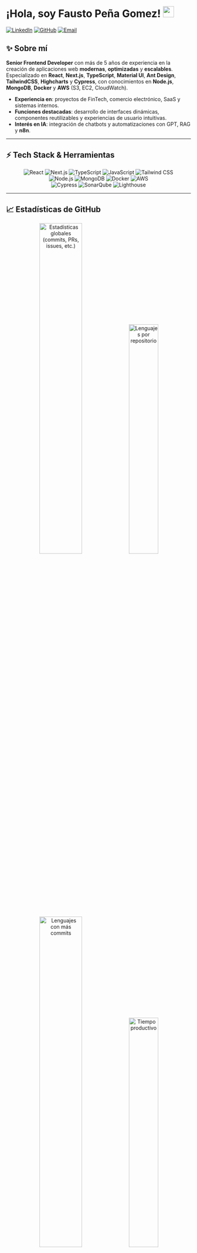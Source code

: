 # ¡Hola, soy Fausto Peña Gomez! <img src="https://media.giphy.com/media/hvRJCLFzcasrR4ia7z/giphy.gif" width="30px">

[![LinkedIn](https://img.shields.io/badge/-LinkedIn-0E76A8?style=for-the-badge&logo=linkedin&logoColor=white)](https://www.linkedin.com/in/fasutto/)
[![GitHub](https://img.shields.io/badge/-GitHub-181717?style=for-the-badge&logo=github&logoColor=white)](https://github.com/ckomundoDEV)
[![Email](https://img.shields.io/badge/-Email-D14836?style=for-the-badge&logo=gmail&logoColor=white)](mailto:fasuttox@gmail.com)

## ✨ Sobre mí

**Senior Frontend Developer** con más de 5 años de experiencia en la creación de aplicaciones web **modernas**, **optimizadas** y **escalables**.  
Especializado en **React**, **Next.js**, **TypeScript**, **Material UI**, **Ant Design**, **TailwindCSS**, **Highcharts** y **Cypress**, con conocimientos en **Node.js**, **MongoDB**, **Docker** y **AWS** (S3, EC2, CloudWatch).

- **Experiencia en**: proyectos de FinTech, comercio electrónico, SaaS y sistemas internos.  
- **Funciones destacadas**: desarrollo de interfaces dinámicas, componentes reutilizables y experiencias de usuario intuitivas.  
- **Interés en IA**: integración de chatbots y automatizaciones con GPT, RAG y **n8n**.

---

## ⚡ Tech Stack & Herramientas

<div align="center">

![React](https://img.shields.io/badge/-React-61DAFB?style=for-the-badge&logo=react&logoColor=black)
![Next.js](https://img.shields.io/badge/-Next.js-000000?style=for-the-badge&logo=next.js&logoColor=white)
![TypeScript](https://img.shields.io/badge/-TypeScript-3178C6?style=for-the-badge&logo=typescript&logoColor=white)
![JavaScript](https://img.shields.io/badge/-JavaScript-F7DF1E?style=for-the-badge&logo=javascript&logoColor=black)
![Tailwind CSS](https://img.shields.io/badge/-Tailwind%20CSS-38B2AC?style=for-the-badge&logo=tailwind-css&logoColor=white)
<br>
![Node.js](https://img.shields.io/badge/-Node.js-339933?style=for-the-badge&logo=node.js&logoColor=white)
![MongoDB](https://img.shields.io/badge/-MongoDB-47A248?style=for-the-badge&logo=mongodb&logoColor=white)
![Docker](https://img.shields.io/badge/-Docker-2496ED?style=for-the-badge&logo=docker&logoColor=white)
![AWS](https://img.shields.io/badge/-AWS-232F3E?style=for-the-badge&logo=amazon-aws&logoColor=white)
<br>
![Cypress](https://img.shields.io/badge/-Cypress-17202C?style=for-the-badge&logo=cypress&logoColor=white)
![SonarQube](https://img.shields.io/badge/-SonarQube-4E9BCD?style=for-the-badge&logo=sonarqube&logoColor=white)
![Lighthouse](https://img.shields.io/badge/-Lighthouse-F44B21?style=for-the-badge&logo=lighthouse&logoColor=white)

</div>

---

## 📈 Estadísticas de GitHub

<!--
  Estas tarjetas provienen de https://github.com/vn7n24fzkq/github-profile-summary-cards
  Asegúrate de haber configurado el Action que genera los .svg, o usa las URLs oficiales.
-->

<p align="center">
  <img src="https://github-profile-summary-cards.vercel.app/api/cards/stats?username=ckomundoDEV&theme=radical" alt="Estadísticas globales (commits, PRs, issues, etc.)" width="48%"/>
  <img src="https://github-profile-summary-cards.vercel.app/api/cards/repos-per-language?username=ckomundoDEV&theme=radical" alt="Lenguajes por repositorio" width="40%"/>
</p>

<p align="center">
  <img src="https://github-profile-summary-cards.vercel.app/api/cards/most-commit-language?username=ckomundoDEV&theme=radical" alt="Lenguajes con más commits" width="48%"/>
  <img src="https://github-profile-summary-cards.vercel.app/api/cards/productive-time?username=ckomundoDEV&theme=radical&utcOffset=8" alt="Tiempo productivo" width="40%"/>
</p>

---

## 🚀 Intereses y Futuro

- **IA & Automatización:** Explorando la integración de **LLMs (GPT)**, **RAG** y flujos automatizados con **n8n**.  
- **FinTech & Data-Driven Apps:** Apuntando a soluciones que impulsen la **innovación** y la **eficiencia** en el entorno empresarial.  
- **Mejora Continua:** Fomentando las mejores prácticas de **arquitectura** y **desarrollo** para asegurar productos de alta calidad.

---

## 🤝 ¡Conecta conmigo!

[![LinkedIn](https://img.shields.io/badge/-LinkedIn-0E76A8?style=for-the-badge&logo=linkedin&logoColor=white)](https://www.linkedin.com/in/fasutto/)
[![GitHub](https://img.shields.io/badge/-GitHub-181717?style=for-the-badge&logo=github&logoColor=white)](https://github.com/ckomundoDEV)
[![Email](https://img.shields.io/badge/-Email-D14836?style=for-the-badge&logo=gmail&logoColor=white)](mailto:fasuttox@gmail.com)

---

*¡Gracias por visitar mi perfil!*  
Si te gusta mi trabajo, **no olvides darme una estrella en mis repositorios y seguirme** para no perderte mis próximos proyectos.  
¡Estoy abierto a nuevas colaboraciones, oportunidades y desafíos!
